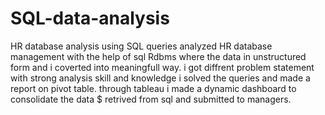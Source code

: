 # SQL-data-analysis
HR database analysis using SQL queries
analyzed HR database management with the help of sql Rdbms where the data in unstructured form and i coverted into meaningfull way.
i got diffrent problem statement with strong analysis skill and knowledge i solved the queries and made a report on pivot table.
through tableau i made a dynamic dashboard to consolidate the data $ retrived from sql and submitted to managers.

